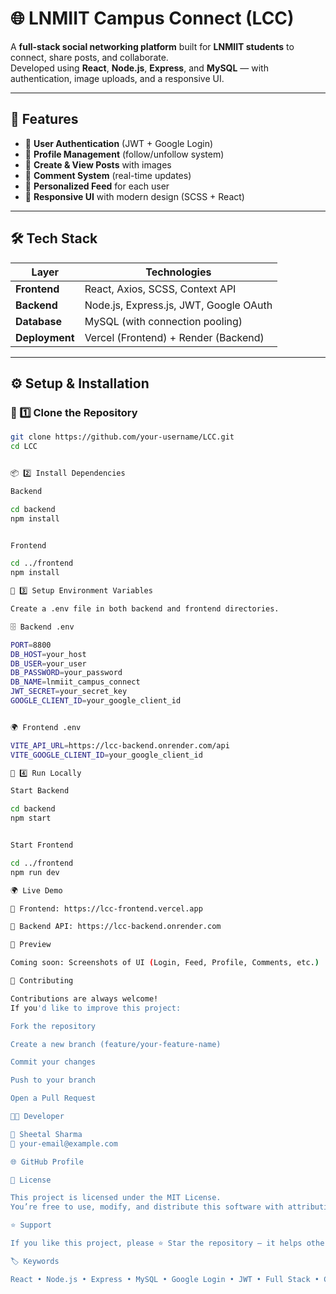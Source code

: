 # 🌐 **LNMIIT Campus Connect (LCC)**

A **full-stack social networking platform** built for **LNMIIT students** to connect, share posts, and collaborate.  
Developed using **React**, **Node.js**, **Express**, and **MySQL** — with authentication, image uploads, and a responsive UI.

---

## 🚀 **Features**

- 🔐 **User Authentication** (JWT + Google Login)  
- 👥 **Profile Management** (follow/unfollow system)  
- 📝 **Create & View Posts** with images  
- 💬 **Comment System** (real-time updates)  
- 📰 **Personalized Feed** for each user  
- 🌈 **Responsive UI** with modern design (SCSS + React)

---

## 🛠️ **Tech Stack**

| Layer | Technologies |
|-------|---------------|
| **Frontend** | React, Axios, SCSS, Context API |
| **Backend** | Node.js, Express.js, JWT, Google OAuth |
| **Database** | MySQL (with connection pooling) |
| **Deployment** | Vercel (Frontend) + Render (Backend) |

---

## ⚙️ **Setup & Installation**

### 🧩 1️⃣ Clone the Repository
```bash
git clone https://github.com/your-username/LCC.git
cd LCC


📦 2️⃣ Install Dependencies

Backend

cd backend
npm install


Frontend

cd ../frontend
npm install

🔐 3️⃣ Setup Environment Variables

Create a .env file in both backend and frontend directories.

🗄️ Backend .env

PORT=8800
DB_HOST=your_host
DB_USER=your_user
DB_PASSWORD=your_password
DB_NAME=lnmiit_campus_connect
JWT_SECRET=your_secret_key
GOOGLE_CLIENT_ID=your_google_client_id


🌍 Frontend .env

VITE_API_URL=https://lcc-backend.onrender.com/api
VITE_GOOGLE_CLIENT_ID=your_google_client_id

🧠 4️⃣ Run Locally

Start Backend

cd backend
npm start


Start Frontend

cd ../frontend
npm run dev

🌍 Live Demo

🔗 Frontend: https://lcc-frontend.vercel.app

🔗 Backend API: https://lcc-backend.onrender.com

📸 Preview

Coming soon: Screenshots of UI (Login, Feed, Profile, Comments, etc.)

🤝 Contributing

Contributions are always welcome!
If you'd like to improve this project:

Fork the repository

Create a new branch (feature/your-feature-name)

Commit your changes

Push to your branch

Open a Pull Request

🧑‍💻 Developer

👤 Sheetal Sharma
📧 your-email@example.com

🌐 GitHub Profile

📄 License

This project is licensed under the MIT License.
You’re free to use, modify, and distribute this software with attribution.

⭐ Support

If you like this project, please ⭐ Star the repository — it helps others discover it!

🏷️ Keywords

React • Node.js • Express • MySQL • Google Login • JWT • Full Stack • Campus Connect • Social Media App • LNMIIT
